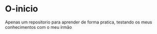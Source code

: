 # O-inicio
Apenas um repositorio para aprender de forma pratica, testando os meus conhecimentos com o meu irmão
